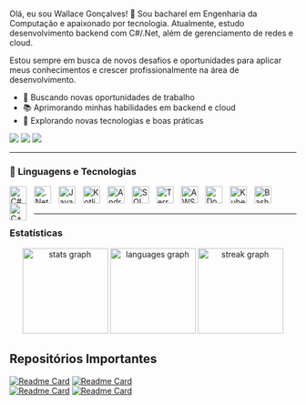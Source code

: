 
# 
<div >
  Olá, eu sou Wallace Gonçalves! 👋
  Sou bacharel em Engenharia da Computação e apaixonado por tecnologia. Atualmente, estudo desenvolvimento backend com C#/.Net, além de gerenciamento de redes e cloud.
  
  Estou sempre em busca de novos desafios e oportunidades para aplicar meus conhecimentos e crescer profissionalmente na área de desenvolvimento.
    
  <ul>
    <li>💼 Buscando novas oportunidades de trabalho</li>
    <li>📚 Aprimorando minhas habilidades em backend e cloud</li>
    <li>🚀 Explorando novas tecnologias e boas práticas</li>
  </ul>
</div>
  
<div>
  <a href="https://www.linkedin.com/in/wallace-goncalves" target="_blank"><img src="https://img.shields.io/badge/linkedin-%230077B5.svg?style=for-the-badge&logo=linkedin&logoColor=white" target="_blank"/></a>
  <a href="mailto:wallacegoncalves0011@gmail.com" target="_blank"><img src="https://img.shields.io/badge/Gmail-D14836?style=for-the-badge&logo=gmail&logoColor=white" target="_blank"/></a>
  <a href="https://www.instagram.com/_wallace_gonc?utm_source=qr&igsh=MWxpYXlsYjR0aWg2bw==" target="_blank"><img src="https://img.shields.io/badge/Instagram-%23E4405F.svg?style=for-the-badge&logo=Instagram&logoColor=white" target="_blank"/></a>
</div>

---
### 🤖 Linguagens e Tecnologias
<div>
  <img 
    align="left" 
    alt="C#"
    title="C#" 
    width="30px" 
    style="padding-right: 10px;" 
    src="https://cdn.jsdelivr.net/gh/devicons/devicon@latest/icons/csharp/csharp-original.svg"
  />
  <img 
    align="left" 
    alt=".Net"
    title=".Net" 
    width="30px" 
    style="padding-right: 10px;" 
    img src="https://cdn.jsdelivr.net/gh/devicons/devicon@latest/icons/dot-net/dot-net-original-wordmark.svg"
  />
  <img 
    align="left" 
    alt="Java"
    title="Java" 
    width="30px" 
    style="padding-right: 10px;" 
    src="https://cdn.jsdelivr.net/gh/devicons/devicon@latest/icons/java/java-original.svg"
  />
  <img 
      align="left" 
      alt="Kotlin" 
      title="Kotlin"
      width="30px" 
      style="padding-right: 10px;" 
      src="https://cdn.jsdelivr.net/gh/devicons/devicon@latest/icons/kotlin/kotlin-original.svg"
  />
  <img 
      align="left" 
      alt="Android"
      title="Android" 
      width="30px" 
      style="padding-right: 10px;" 
      src="https://cdn.jsdelivr.net/gh/devicons/devicon@latest/icons/android/android-original.svg" 
  />
  <img 
      align="left" 
      alt="SQL"
      title="SQL" 
      width="30px" 
      style="padding-right: 10px;" 
      src="https://cdn.jsdelivr.net/gh/devicons/devicon@latest/icons/azuresqldatabase/azuresqldatabase-original.svg"
  />
  <img 
      align="left" 
      alt="Terraform"
      title="Terraform" 
      width="30px" 
      style="padding-right: 10px;" 
      src="https://cdn.jsdelivr.net/gh/devicons/devicon@latest/icons/terraform/terraform-original.svg"
    />
  <img 
      align="left" 
      alt="AWS"
      title="AWS" 
      width="30px" 
      style="padding-right: 10px;" 
      src="https://cdn.jsdelivr.net/gh/devicons/devicon@latest/icons/amazonwebservices/amazonwebservices-original-wordmark.svg"
  />
  <img 
      align="left" 
      alt="Docker"
      title="Docker" 
      width="30px" 
      style="padding-right: 10px;" 
      src="https://cdn.jsdelivr.net/gh/devicons/devicon@latest/icons/docker/docker-original.svg"
  />
  <img 
      align="left" 
      alt="Kubernetes"
      title="Kubernetes" 
      width="30px" 
      style="padding-right: 10px;" 
      src="https://cdn.jsdelivr.net/gh/devicons/devicon@latest/icons/kubernetes/kubernetes-original.svg"
  />
  <img 
      align="left" 
      alt="Bash"
      title="Bash" 
      width="30px" 
      style="padding-right: 10px;" 
      src="https://cdn.jsdelivr.net/gh/devicons/devicon@latest/icons/bash/bash-original.svg"
  />
  <img 
      align="left" 
      alt="C++"
      title="C++" 
      width="30px" 
      style="padding-right: 10px;" 
      src="https://cdn.jsdelivr.net/gh/devicons/devicon@latest/icons/cplusplus/cplusplus-original.svg"
  />
</div>

<br/>
<br/>

---
### Estatísticas
<div align="center">
  <img src="https://github-readme-stats.vercel.app/api?username=wallaceg7&hide_title=false&hide_rank=false&show_icons=true&include_all_commits=true&count_private=true&disable_animations=false&theme=highcontrast&locale=pt-br&hide_border=false" height="150" alt="stats graph"  />
  <img src="https://github-readme-stats.vercel.app/api/top-langs?username=wallaceg7&locale=pt-br&hide_title=false&layout=compact&card_width=320&langs_count=5&theme=highcontrast&hide_border=false" height="150" alt="languages graph"  />
  <img src="https://streak-stats.demolab.com?user=wallaceg7&locale=pt-br&mode=daily&theme=shades-of-purple&hide_border=false&border_radius=5" height="150" alt="streak graph"  />
</div>



## Repositórios Importantes
[![Readme Card](https://github-readme-stats.vercel.app/api/pin/?username=wallaceg7&repo=EmprestimoLivros_AspNet
)](https://github.com/wallaceg7/EmprestimoLivros_AspNet)  [![Readme Card](https://github-readme-stats.vercel.app/api/pin/?username=wallaceg7&repo=WebApi-CRUD-livros)](https://github.com/wallaceg7/WebApi-CRUD-livros)  
[![Readme Card](https://github-readme-stats.vercel.app/api/pin/?username=wallaceg7&repo=WebApi-Usuarios)](https://github.com/wallaceg7/WebApi-Usuarios) [![Readme Card](https://github-readme-stats.vercel.app/api/pin/?username=wallaceg7&repo=whatsapp-bot)](https://github.com/wallaceg7/whatsapp-bot) 

